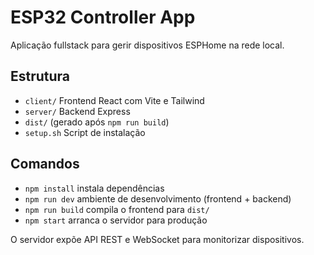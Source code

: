 # ESP32 Controller App

Aplicação fullstack para gerir dispositivos ESPHome na rede local.

## Estrutura
- `client/` Frontend React com Vite e Tailwind
- `server/` Backend Express
- `dist/` (gerado após `npm run build`)
- `setup.sh` Script de instalação

## Comandos
- `npm install` instala dependências
- `npm run dev` ambiente de desenvolvimento (frontend + backend)
- `npm run build` compila o frontend para `dist/`
- `npm start` arranca o servidor para produção

O servidor expõe API REST e WebSocket para monitorizar dispositivos.
